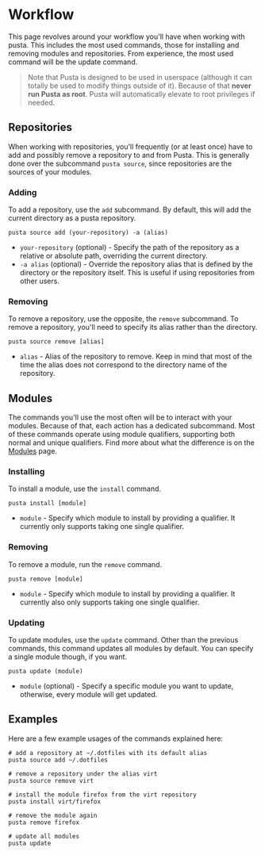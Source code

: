 # Workflow
This page revolves around your workflow you'll have when working with pusta. This includes the most used commands, those for installing and removing modules and repositories. From experience, the most used command will be the update command.

> Note that Pusta is designed to be used in userspace (although it can totally be used to modify things outside of it). Because of that **never run Pusta as root**. Pusta will automatically elevate to root privileges if needed.

## Repositories
When working with repositories, you'll frequently (or at least once) have to add and possibly remove a repository to and from Pusta. This is generally done over the subcommand `pusta source`, since repositories are the sources of your modules.

### Adding
To add a repository, use the `add` subcommand. By default, this will add the current directory as a pusta repository.

```shell
pusta source add (your-repository) -a (alias) 
```
- `your-repository` (optional) - Specify the path of the repository as a relative or absolute path, overriding the current directory.
- `-a alias` (optional) - Override the repository alias that is defined by the directory or the repository itself. This is useful if using repositories from other users.

### Removing
To remove a repository, use the opposite, the `remove` subcommand. To remove a repository, you'll need to specify its alias rather than the directory.

```shell
pusta source remove [alias]
```

- `alias` - Alias of the repository to remove. Keep in mind that most of the time the alias does not correspond to the directory name of the repository.

## Modules
The commands you'll use the most often will be to interact with your modules. Because of that, each action has a dedicated subcommand. Most of these commands operate using module qualifiers, supporting both normal and unique qualifiers. Find more about what the difference is on the [Modules](../structure/module.md#qualifiers) page.

### Installing
To install a module, use the `install` command.

```shell
pusta install [module]
```
- `module` - Specify which module to install by providing a qualifier. It currently only supports taking one single qualifier.

### Removing
To remove a module, run the `remove` command.

```shell
pusta remove [module]
```
- `module` - Specify which module to install by providing a qualifier. It currently also only supports taking one single qualifier.

### Updating
To update modules, use the `update` command. Other than the previous commands, this command updates all modules by default. You can specify a single module though, if you want.

```shell
pusta update (module)
```

- `module` (optional) - Specify a specific module you want to update, otherwise, every module will get updated.

## Examples
Here are a few example usages of the commands explained here:
```shell
# add a repository at ~/.dotfiles with its default alias
pusta source add ~/.dotfiles

# remove a repository under the alias virt
pusta source remove virt

# install the module firefox from the virt repository
pusta install virt/firefox

# remove the module again
pusta remove firefox

# update all modules
pusta update
```




